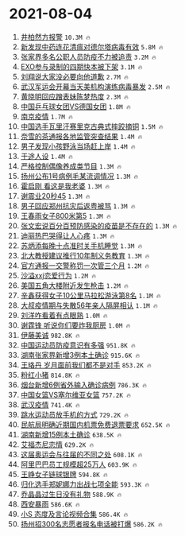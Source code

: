 # 2021-08-04

1. [井柏然方报警](https://s.weibo.com/weibo?q=%23%E4%BA%95%E6%9F%8F%E7%84%B6%E6%96%B9%E6%8A%A5%E8%AD%A6%23&Refer=top) `10.3M 🔥`
1. [新发现中药连花清瘟对德尔塔病毒有效](https://s.weibo.com/weibo?q=%23%E6%96%B0%E5%8F%91%E7%8E%B0%E4%B8%AD%E8%8D%AF%E8%BF%9E%E8%8A%B1%E6%B8%85%E7%98%9F%E5%AF%B9%E5%BE%B7%E5%B0%94%E5%A1%94%E7%97%85%E6%AF%92%E6%9C%89%E6%95%88%23&Refer=top) `5.8M 🔥`
1. [张家界多名公职人员防疫不力被追责](https://s.weibo.com/weibo?q=%23%E5%BC%A0%E5%AE%B6%E7%95%8C%E5%A4%9A%E5%90%8D%E5%85%AC%E8%81%8C%E4%BA%BA%E5%91%98%E9%98%B2%E7%96%AB%E4%B8%8D%E5%8A%9B%E8%A2%AB%E8%BF%BD%E8%B4%A3%23&Refer=top) `3.2M 🔥`
1. [EXO参与录制的四期快本被下架](https://s.weibo.com/weibo?q=%23EXO%E5%8F%82%E4%B8%8E%E5%BD%95%E5%88%B6%E7%9A%84%E5%9B%9B%E6%9C%9F%E5%BF%AB%E6%9C%AC%E8%A2%AB%E4%B8%8B%E6%9E%B6%23&Refer=top) `3.1M 🔥`
1. [刘翔说大家没必要向他道歉](https://s.weibo.com/weibo?q=%23%E5%88%98%E7%BF%94%E8%AF%B4%E5%A4%A7%E5%AE%B6%E6%B2%A1%E5%BF%85%E8%A6%81%E5%90%91%E4%BB%96%E9%81%93%E6%AD%89%23&Refer=top) `2.7M 🔥`
1. [武汉军运会开幕当天美机构演练病毒暴发](https://s.weibo.com/weibo?q=%23%E6%AD%A6%E6%B1%89%E5%86%9B%E8%BF%90%E4%BC%9A%E5%BC%80%E5%B9%95%E5%BD%93%E5%A4%A9%E7%BE%8E%E6%9C%BA%E6%9E%84%E6%BC%94%E7%BB%83%E7%97%85%E6%AF%92%E6%9A%B4%E5%8F%91%23&Refer=top) `2.5M 🔥`
1. [黄晓明回应蹭表妹陈梦热度](https://s.weibo.com/weibo?q=%23%E9%BB%84%E6%99%93%E6%98%8E%E5%9B%9E%E5%BA%94%E8%B9%AD%E8%A1%A8%E5%A6%B9%E9%99%88%E6%A2%A6%E7%83%AD%E5%BA%A6%23&Refer=top) `2.3M 🔥`
1. [中国乒乓球女团VS德国女团](https://s.weibo.com/weibo?q=%23%E4%B8%AD%E5%9B%BD%E4%B9%92%E4%B9%93%E7%90%83%E5%A5%B3%E5%9B%A2VS%E5%BE%B7%E5%9B%BD%E5%A5%B3%E5%9B%A2%23&Refer=top) `1.8M 🔥`
1. [南京疫情](https://s.weibo.com/weibo?q=%23%E5%8D%97%E4%BA%AC%E7%96%AB%E6%83%85%23&Refer=top) `1.7M 🔥`
1. [中国选手瓦里汗赛里克古典式摔跤摘铜](https://s.weibo.com/weibo?q=%23%E4%B8%AD%E5%9B%BD%E9%80%89%E6%89%8B%E7%93%A6%E9%87%8C%E6%B1%97%E8%B5%9B%E9%87%8C%E5%85%8B%E5%8F%A4%E5%85%B8%E5%BC%8F%E6%91%94%E8%B7%A4%E6%91%98%E9%93%9C%23&Refer=top) `1.5M 🔥`
1. [奈雪的茶通报各地监管突查结果](https://s.weibo.com/weibo?q=%23%E5%A5%88%E9%9B%AA%E7%9A%84%E8%8C%B6%E9%80%9A%E6%8A%A5%E5%90%84%E5%9C%B0%E7%9B%91%E7%AE%A1%E7%AA%81%E6%9F%A5%E7%BB%93%E6%9E%9C%23&Refer=top) `1.4M 🔥`
1. [男子发现小孩野泳当场赶上岸](https://s.weibo.com/weibo?q=%23%E7%94%B7%E5%AD%90%E5%8F%91%E7%8E%B0%E5%B0%8F%E5%AD%A9%E9%87%8E%E6%B3%B3%E5%BD%93%E5%9C%BA%E8%B5%B6%E4%B8%8A%E5%B2%B8%23&Refer=top) `1.4M 🔥`
1. [于途人设](https://s.weibo.com/weibo?q=%23%E4%BA%8E%E9%80%94%E4%BA%BA%E8%AE%BE%23&Refer=top) `1.4M 🔥`
1. [严格控制偶像养成类节目](https://s.weibo.com/weibo?q=%23%E4%B8%A5%E6%A0%BC%E6%8E%A7%E5%88%B6%E5%81%B6%E5%83%8F%E5%85%BB%E6%88%90%E7%B1%BB%E8%8A%82%E7%9B%AE%23&Refer=top) `1.3M 🔥`
1. [扬州公布1号病例毛某流调情况](https://s.weibo.com/weibo?q=%23%E6%89%AC%E5%B7%9E%E5%85%AC%E5%B8%831%E5%8F%B7%E7%97%85%E4%BE%8B%E6%AF%9B%E6%9F%90%E6%B5%81%E8%B0%83%E6%83%85%E5%86%B5%23&Refer=top) `1.3M 🔥`
1. [霍启刚 看这是我老婆](https://s.weibo.com/weibo?q=%E9%9C%8D%E5%90%AF%E5%88%9A%20%E7%9C%8B%E8%BF%99%E6%98%AF%E6%88%91%E8%80%81%E5%A9%86&Refer=top) `1.3M 🔥`
1. [谢震业20秒45](https://s.weibo.com/weibo?q=%23%E8%B0%A2%E9%9C%87%E4%B8%9A20%E7%A7%9245%23&Refer=top) `1.3M 🔥`
1. [男子回应郑州抗灾后返粤被骂](https://s.weibo.com/weibo?q=%23%E7%94%B7%E5%AD%90%E5%9B%9E%E5%BA%94%E9%83%91%E5%B7%9E%E6%8A%97%E7%81%BE%E5%90%8E%E8%BF%94%E7%B2%A4%E8%A2%AB%E9%AA%82%23&Refer=top) `1.3M 🔥`
1. [王春雨女子800米第5](https://s.weibo.com/weibo?q=%23%E7%8E%8B%E6%98%A5%E9%9B%A8%E5%A5%B3%E5%AD%90800%E7%B1%B3%E7%AC%AC5%23&Refer=top) `1.3M 🔥`
1. [张文宏说百分百预防感染的疫苗是不存在的](https://s.weibo.com/weibo?q=%23%E5%BC%A0%E6%96%87%E5%AE%8F%E8%AF%B4%E7%99%BE%E5%88%86%E7%99%BE%E9%A2%84%E9%98%B2%E6%84%9F%E6%9F%93%E7%9A%84%E7%96%AB%E8%8B%97%E6%98%AF%E4%B8%8D%E5%AD%98%E5%9C%A8%E7%9A%84%23&Refer=top) `1.3M 🔥`
1. [迪丽热巴哭得让人心疼](https://s.weibo.com/weibo?q=%23%E8%BF%AA%E4%B8%BD%E7%83%AD%E5%B7%B4%E5%93%AD%E5%BE%97%E8%AE%A9%E4%BA%BA%E5%BF%83%E7%96%BC%23&Refer=top) `1.3M 🔥`
1. [苏炳添每晚十点准时关手机睡觉](https://s.weibo.com/weibo?q=%23%E8%8B%8F%E7%82%B3%E6%B7%BB%E6%AF%8F%E6%99%9A%E5%8D%81%E7%82%B9%E5%87%86%E6%97%B6%E5%85%B3%E6%89%8B%E6%9C%BA%E7%9D%A1%E8%A7%89%23&Refer=top) `1.3M 🔥`
1. [北大教授建议推行10年制义务教育](https://s.weibo.com/weibo?q=%23%E5%8C%97%E5%A4%A7%E6%95%99%E6%8E%88%E5%BB%BA%E8%AE%AE%E6%8E%A8%E8%A1%8C10%E5%B9%B4%E5%88%B6%E4%B9%89%E5%8A%A1%E6%95%99%E8%82%B2%23&Refer=top) `1.3M 🔥`
1. [官方通报一交警称罚一次管三个月](https://s.weibo.com/weibo?q=%23%E5%AE%98%E6%96%B9%E9%80%9A%E6%8A%A5%E4%B8%80%E4%BA%A4%E8%AD%A6%E7%A7%B0%E7%BD%9A%E4%B8%80%E6%AC%A1%E7%AE%A1%E4%B8%89%E4%B8%AA%E6%9C%88%23&Refer=top) `1.2M 🔥`
1. [沙溢xxj恋爱行为](https://s.weibo.com/weibo?q=%23%E6%B2%99%E6%BA%A2xxj%E6%81%8B%E7%88%B1%E8%A1%8C%E4%B8%BA%23&Refer=top) `1.2M 🔥`
1. [美国五角大楼附近发生枪击](https://s.weibo.com/weibo?q=%23%E7%BE%8E%E5%9B%BD%E4%BA%94%E8%A7%92%E5%A4%A7%E6%A5%BC%E9%99%84%E8%BF%91%E5%8F%91%E7%94%9F%E6%9E%AA%E5%87%BB%23&Refer=top) `1.2M 🔥`
1. [辛鑫获得女子10公里马拉松游泳第8名](https://s.weibo.com/weibo?q=%23%E8%BE%9B%E9%91%AB%E8%8E%B7%E5%BE%97%E5%A5%B3%E5%AD%9010%E5%85%AC%E9%87%8C%E9%A9%AC%E6%8B%89%E6%9D%BE%E6%B8%B8%E6%B3%B3%E7%AC%AC8%E5%90%8D%23&Refer=top) `1.1M 🔥`
1. [大叔疫情期与失散56年亲人隔屏相认](https://s.weibo.com/weibo?q=%23%E5%A4%A7%E5%8F%94%E7%96%AB%E6%83%85%E6%9C%9F%E4%B8%8E%E5%A4%B1%E6%95%A356%E5%B9%B4%E4%BA%B2%E4%BA%BA%E9%9A%94%E5%B1%8F%E7%9B%B8%E8%AE%A4%23&Refer=top) `1.1M 🔥`
1. [刘洋咋看着有点眼熟](https://s.weibo.com/weibo?q=%23%E5%88%98%E6%B4%8B%E5%92%8B%E7%9C%8B%E7%9D%80%E6%9C%89%E7%82%B9%E7%9C%BC%E7%86%9F%23&Refer=top) `1.0M 🔥`
1. [谢霆锋 听说你们要炸我厨房](https://s.weibo.com/weibo?q=%E8%B0%A2%E9%9C%86%E9%94%8B%20%E5%90%AC%E8%AF%B4%E4%BD%A0%E4%BB%AC%E8%A6%81%E7%82%B8%E6%88%91%E5%8E%A8%E6%88%BF&Refer=top) `1.0M 🔥`
1. [伊藤美诚](https://s.weibo.com/weibo?q=%E4%BC%8A%E8%97%A4%E7%BE%8E%E8%AF%9A&Refer=top) `982.8K 🔥`
1. [中国运动员防疫意识有多强](https://s.weibo.com/weibo?q=%23%E4%B8%AD%E5%9B%BD%E8%BF%90%E5%8A%A8%E5%91%98%E9%98%B2%E7%96%AB%E6%84%8F%E8%AF%86%E6%9C%89%E5%A4%9A%E5%BC%BA%23&Refer=top) `951.8K 🔥`
1. [湖南张家界新增3例本土确诊](https://s.weibo.com/weibo?q=%23%E6%B9%96%E5%8D%97%E5%BC%A0%E5%AE%B6%E7%95%8C%E6%96%B0%E5%A2%9E3%E4%BE%8B%E6%9C%AC%E5%9C%9F%E7%A1%AE%E8%AF%8A%23&Refer=top) `915.6K 🔥`
1. [王珞丹 岁月面前我们都不是对手](https://s.weibo.com/weibo?q=%E7%8E%8B%E7%8F%9E%E4%B8%B9%20%E5%B2%81%E6%9C%88%E9%9D%A2%E5%89%8D%E6%88%91%E4%BB%AC%E9%83%BD%E4%B8%8D%E6%98%AF%E5%AF%B9%E6%89%8B&Refer=top) `853.2K 🔥`
1. [粉红小猪](https://s.weibo.com/weibo?q=%23%E7%B2%89%E7%BA%A2%E5%B0%8F%E7%8C%AA%23&Refer=top) `814.8K 🔥`
1. [烟台新增6例省外输入确诊病例](https://s.weibo.com/weibo?q=%23%E7%83%9F%E5%8F%B0%E6%96%B0%E5%A2%9E6%E4%BE%8B%E7%9C%81%E5%A4%96%E8%BE%93%E5%85%A5%E7%A1%AE%E8%AF%8A%E7%97%85%E4%BE%8B%23&Refer=top) `786.3K 🔥`
1. [中国女篮VS塞尔维亚女篮](https://s.weibo.com/weibo?q=%23%E4%B8%AD%E5%9B%BD%E5%A5%B3%E7%AF%AEVS%E5%A1%9E%E5%B0%94%E7%BB%B4%E4%BA%9A%E5%A5%B3%E7%AF%AE%23&Refer=top) `757.2K 🔥`
1. [武汉疫情](https://s.weibo.com/weibo?q=%23%E6%AD%A6%E6%B1%89%E7%96%AB%E6%83%85%23&Refer=top) `741.4K 🔥`
1. [跳水运动员放手机的方式](https://s.weibo.com/weibo?q=%23%E8%B7%B3%E6%B0%B4%E8%BF%90%E5%8A%A8%E5%91%98%E6%94%BE%E6%89%8B%E6%9C%BA%E7%9A%84%E6%96%B9%E5%BC%8F%23&Refer=top) `729.2K 🔥`
1. [民航局明确近期国内机票免费退票要求](https://s.weibo.com/weibo?q=%23%E6%B0%91%E8%88%AA%E5%B1%80%E6%98%8E%E7%A1%AE%E8%BF%91%E6%9C%9F%E5%9B%BD%E5%86%85%E6%9C%BA%E7%A5%A8%E5%85%8D%E8%B4%B9%E9%80%80%E7%A5%A8%E8%A6%81%E6%B1%82%23&Refer=top) `652.5K 🔥`
1. [湖南新增15例本土确诊](https://s.weibo.com/weibo?q=%23%E6%B9%96%E5%8D%97%E6%96%B0%E5%A2%9E15%E4%BE%8B%E6%9C%AC%E5%9C%9F%E7%A1%AE%E8%AF%8A%23&Refer=top) `638.5K 🔥`
1. [艾福杰尼恋情](https://s.weibo.com/weibo?q=%23%E8%89%BE%E7%A6%8F%E6%9D%B0%E5%B0%BC%E6%81%8B%E6%83%85%23&Refer=top) `629.2K 🔥`
1. [这届奥运会与往届的不同之处](https://s.weibo.com/weibo?q=%23%E8%BF%99%E5%B1%8A%E5%A5%A5%E8%BF%90%E4%BC%9A%E4%B8%8E%E5%BE%80%E5%B1%8A%E7%9A%84%E4%B8%8D%E5%90%8C%E4%B9%8B%E5%A4%84%23&Refer=top) `608.1K 🔥`
1. [阿里巴巴员工规模超25万人](https://s.weibo.com/weibo?q=%23%E9%98%BF%E9%87%8C%E5%B7%B4%E5%B7%B4%E5%91%98%E5%B7%A5%E8%A7%84%E6%A8%A1%E8%B6%8525%E4%B8%87%E4%BA%BA%23&Refer=top) `603.9K 🔥`
1. [王峥女子链球银牌](https://s.weibo.com/weibo?q=%23%E7%8E%8B%E5%B3%A5%E5%A5%B3%E5%AD%90%E9%93%BE%E7%90%83%E9%93%B6%E7%89%8C%23&Refer=top) `594.8K 🔥`
1. [归化选手郑妮娜力出战七项全能](https://s.weibo.com/weibo?q=%23%E5%BD%92%E5%8C%96%E9%80%89%E6%89%8B%E9%83%91%E5%A6%AE%E5%A8%9C%E5%8A%9B%E5%87%BA%E6%88%98%E4%B8%83%E9%A1%B9%E5%85%A8%E8%83%BD%23&Refer=top) `593.3K 🔥`
1. [乔晶晶过生日没有礼物](https://s.weibo.com/weibo?q=%23%E4%B9%94%E6%99%B6%E6%99%B6%E8%BF%87%E7%94%9F%E6%97%A5%E6%B2%A1%E6%9C%89%E7%A4%BC%E7%89%A9%23&Refer=top) `588.9K 🔥`
1. [西安暴雨](https://s.weibo.com/weibo?q=%23%E8%A5%BF%E5%AE%89%E6%9A%B4%E9%9B%A8%23&Refer=top) `586.6K 🔥`
1. [小S 态度及言论视频合集](https://s.weibo.com/weibo?q=%E5%B0%8FS%20%E6%80%81%E5%BA%A6%E5%8F%8A%E8%A8%80%E8%AE%BA%E8%A7%86%E9%A2%91%E5%90%88%E9%9B%86&Refer=top) `586.4K 🔥`
1. [扬州招300名志愿者报名电话被打爆](https://s.weibo.com/weibo?q=%23%E6%89%AC%E5%B7%9E%E6%8B%9B300%E5%90%8D%E5%BF%97%E6%84%BF%E8%80%85%E6%8A%A5%E5%90%8D%E7%94%B5%E8%AF%9D%E8%A2%AB%E6%89%93%E7%88%86%23&Refer=top) `586.2K 🔥`

